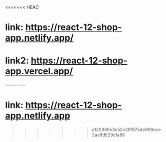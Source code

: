 <<<<<<< HEAD
# link: https://react-12-shop-app.netlify.app/
# link2: https://react-12-shop-app.vercel.app/
=======
# link: https://react-12-shop-app.netlify.app
>>>>>>> a120969e3c52c29f9754e999ece2aa8d529c1a86
